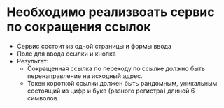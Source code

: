 # Необходимо реализвоать сервис по сокращения ссылок

- Сервис состоит из одной страницы и формы ввода 
- Поле для ввода ссылки и кнопка 
- Результат:
  - Сокращенная ссылка по переходу по ссылке должно быть перенаправление на исходный адрес.
  - Токен короткой ссылки должен быть рандомным, уникальным состоящий из цифр и букв (разного регистра) длиной 6 символов.



